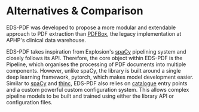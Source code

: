 # Alternatives & Comparison

EDS-PDF was developed to propose a more modular and extendable approach to PDF extraction than [PDFBox](https://pdfbox.apache.org/), the legacy implementation at APHP's clinical data warehouse.

EDS-PDF takes inspiration from Explosion's [spaCy](https://spacy.io) pipelining system and closely follows its API. Therefore, the core object within EDS-PDF is the Pipeline, which organises the processing of PDF documents into multiple components. However, unlike spaCy, the library is built around a single deep learning framework, pytorch, which makes model development easier. Similar to [spaCy](https://spacy.io) and [thinc](https://thinc.ai), EDS-PDF also relies on [catalogue](https://github.com/explosion/catalogue) entry points and a custom powerful custom configuration system. This allows complex pipeline models to be built and trained using either the library API or configuration files.
